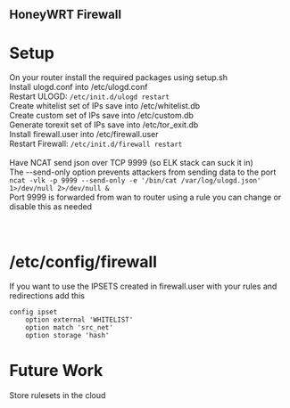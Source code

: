 ## HoneyWRT Firewall
# Setup
On your router install the required packages using setup.sh<br>
Install ulogd.conf into /etc/ulogd.conf<br>
Restart ULOGD: `/etc/init.d/ulogd restart`<br>
Create whitelist set of IPs save into /etc/whitelist.db<br>
Create custom set of IPs save into /etc/custom.db<br>
Generate torexit set of IPs save into /etc/tor_exit.db<br>
Install firewall.user into /etc/firewall.user<br>
Restart Firewall: `/etc/init.d/firewall restart`<br>
<br>
Have NCAT send json over TCP 9999 (so ELK stack can suck it in)<br>
The --send-only option prevents attackers from sending data to the port<br>
`ncat -vlk -p 9999 --send-only -e '/bin/cat /var/log/ulogd.json' 1>/dev/null 2>/dev/null &`<br>
Port 9999 is forwarded from wan to router using a rule you can change or disable this as needed<br>
<br>
<br>
# /etc/config/firewall
If you want to use the IPSETS created in firewall.user with your rules and redirections add this

```
config ipset
    option external 'WHITELIST'
    option match 'src_net'
    option storage 'hash'
```

# Future Work
Store rulesets in the cloud<br>
